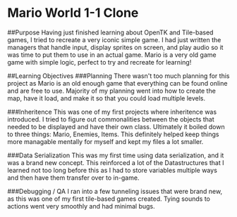 # Mario World 1-1 Clone

##Purpose
Having just finished learning about OpenTK and Tile-based games, I tried to recreate a very iconic simple game. I had just written the managers that handle input, display sprites on screen, and play audio so it was time to put them to use in an actual game. Mario is a very old game game with simple logic, perfect to try and recreate for learning!

##Learning Objectives
###Planning
There wasn't too much planning for this project as Mario is an old enough game that everything can be found online and are free to use. Majority of my planning went into how to create the map, have it load, and make it so that you could load multiple levels.

###Inheritence
This was one of my first projects where inheritence was introduced. I tried to figure out commonalities between the objects that needed to be displayed and have their own class. Ultimately it boiled down to three things: Mario, Enemies, Items. This definitely helped keep things more managable mentally for myself and kept my files a lot smaller.

###Data Serialization
This was my first time using data serialization, and it was a brand new concept. This reinforced a lot of the Datastructures that I learned not too long before this as I had to store variables multiple ways and then have them transfer over to in-game.

###Debugging / QA
I ran into a few tunneling issues that were brand new, as this was one of my first tile-based games created. Tying sounds to actions went very smoothly and had minimal bugs.